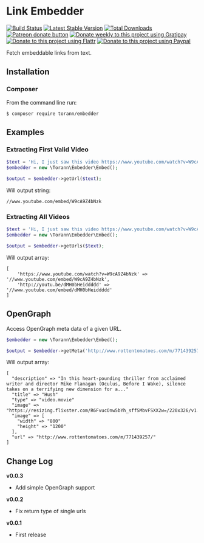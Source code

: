# Link Embedder

[![Build Status](https://travis-ci.org/Torann/embedder.svg?branch=master)](https://travis-ci.org/Torann/embedder)
[![Latest Stable Version](https://poser.pugx.org/torann/embedder/v/stable.png)](https://packagist.org/packages/torann/embedder)
[![Total Downloads](https://poser.pugx.org/torann/embedder/downloads.png)](https://packagist.org/packages/torann/embedder)
[![Patreon donate button](https://img.shields.io/badge/patreon-donate-yellow.svg)](https://www.patreon.com/torann)
[![Donate weekly to this project using Gratipay](https://img.shields.io/badge/gratipay-donate-yellow.svg)](https://gratipay.com/~torann)
[![Donate to this project using Flattr](https://img.shields.io/badge/flattr-donate-yellow.svg)](https://flattr.com/profile/torann)
[![Donate to this project using Paypal](https://img.shields.io/badge/Donate-PayPal-green.svg)](https://www.paypal.com/cgi-bin/webscr?cmd=_s-xclick&hosted_button_id=4CJA2A97NPYVU)

Fetch embeddable links from text.

## Installation

### Composer

From the command line run:

```
$ composer require torann/embedder
```

## Examples

### Extracting First Valid Video

```php
$text = 'Hi, I just saw this video https://www.youtube.com/watch?v=W9cA9Z4bNzk and the http://youtu.be/dMH0bHeiddddd';
$embedder = new \Torann\Embedder\Embed();

$output = $embedder->getUrl($text);
```

Will output string:

```
//www.youtube.com/embed/W9cA9Z4bNzk
```

### Extracting All Videos

```php
$text = 'Hi, I just saw this video https://www.youtube.com/watch?v=W9cA9Z4bNzk and the http://youtu.be/dMH0bHeiddddd';
$embedder = new \Torann\Embedder\Embed();

$output = $embedder->getUrls($text);
```

Will output array:

```
[
    'https://www.youtube.com/watch?v=W9cA9Z4bNzk' => '//www.youtube.com/embed/W9cA9Z4bNzk',
    'http://youtu.be/dMH0bHeiddddd' => '//www.youtube.com/embed/dMH0bHeiddddd'
]
```

## OpenGraph

Access OpenGraph meta data of a given URL.

```php
$embedder = new \Torann\Embedder\Embed();

$output = $embedder->getMeta('http://www.rottentomatoes.com/m/771439257');
```

Will output array:

```
[
  "description" => "In this heart-pounding thriller from acclaimed writer and director Mike Flanagan (Oculus, Before I Wake), silence takes on a terrifying new dimension for a..."
  "title" => "Hush"
  "type" => "video.movie"
  "image" => "https://resizing.flixster.com/R6FvucOnw5bYh_sffSMbvFSXX2w=/220x326/v1.bTsxMTcwNDk2MDtqOzE2OTc1OzIwNDg7MjIwOzMyNg"
  "image" => [
    "width" => "800"
    "height" => "1200"
  ],
  "url" => "http://www.rottentomatoes.com/m/771439257/"
]
```

## Change Log

**v0.0.3**

 - Add simple OpenGraph support

**v0.0.2**

 - Fix return type of single urls

**v0.0.1**

 - First release
